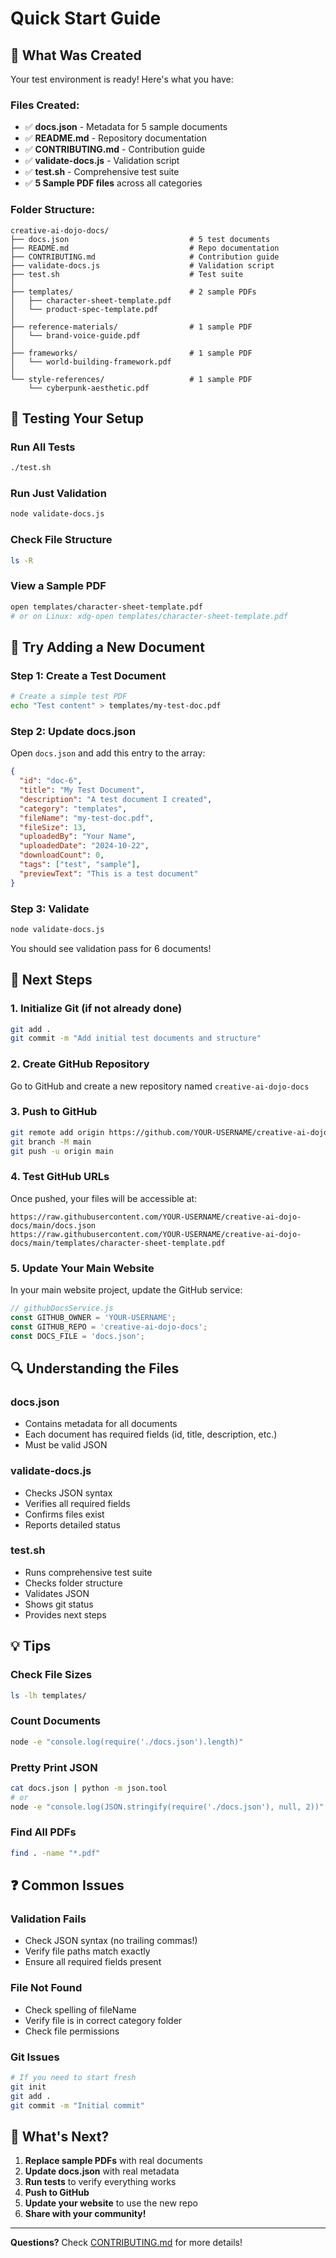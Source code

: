 # Quick Start Guide

## 🎉 What Was Created

Your test environment is ready! Here's what you have:

### Files Created:
- ✅ **docs.json** - Metadata for 5 sample documents
- ✅ **README.md** - Repository documentation
- ✅ **CONTRIBUTING.md** - Contribution guide
- ✅ **validate-docs.js** - Validation script
- ✅ **test.sh** - Comprehensive test suite
- ✅ **5 Sample PDF files** across all categories

### Folder Structure:
```
creative-ai-dojo-docs/
├── docs.json                           # 5 test documents
├── README.md                           # Repo documentation
├── CONTRIBUTING.md                     # Contribution guide
├── validate-docs.js                    # Validation script
├── test.sh                             # Test suite
│
├── templates/                          # 2 sample PDFs
│   ├── character-sheet-template.pdf
│   └── product-spec-template.pdf
│
├── reference-materials/                # 1 sample PDF
│   └── brand-voice-guide.pdf
│
├── frameworks/                         # 1 sample PDF
│   └── world-building-framework.pdf
│
└── style-references/                   # 1 sample PDF
    └── cyberpunk-aesthetic.pdf
```

## 🧪 Testing Your Setup

### Run All Tests
```bash
./test.sh
```

### Run Just Validation
```bash
node validate-docs.js
```

### Check File Structure
```bash
ls -R
```

### View a Sample PDF
```bash
open templates/character-sheet-template.pdf
# or on Linux: xdg-open templates/character-sheet-template.pdf
```

## 📝 Try Adding a New Document

### Step 1: Create a Test Document
```bash
# Create a simple test PDF
echo "Test content" > templates/my-test-doc.pdf
```

### Step 2: Update docs.json
Open `docs.json` and add this entry to the array:

```json
{
  "id": "doc-6",
  "title": "My Test Document",
  "description": "A test document I created",
  "category": "templates",
  "fileName": "my-test-doc.pdf",
  "fileSize": 13,
  "uploadedBy": "Your Name",
  "uploadedDate": "2024-10-22",
  "downloadCount": 0,
  "tags": ["test", "sample"],
  "previewText": "This is a test document"
}
```

### Step 3: Validate
```bash
node validate-docs.js
```

You should see validation pass for 6 documents!

## 🚀 Next Steps

### 1. Initialize Git (if not already done)
```bash
git add .
git commit -m "Add initial test documents and structure"
```

### 2. Create GitHub Repository
Go to GitHub and create a new repository named `creative-ai-dojo-docs`

### 3. Push to GitHub
```bash
git remote add origin https://github.com/YOUR-USERNAME/creative-ai-dojo-docs.git
git branch -M main
git push -u origin main
```

### 4. Test GitHub URLs
Once pushed, your files will be accessible at:
```
https://raw.githubusercontent.com/YOUR-USERNAME/creative-ai-dojo-docs/main/docs.json
https://raw.githubusercontent.com/YOUR-USERNAME/creative-ai-dojo-docs/main/templates/character-sheet-template.pdf
```

### 5. Update Your Main Website
In your main website project, update the GitHub service:

```javascript
// githubDocsService.js
const GITHUB_OWNER = 'YOUR-USERNAME';
const GITHUB_REPO = 'creative-ai-dojo-docs';
const DOCS_FILE = 'docs.json';
```

## 🔍 Understanding the Files

### docs.json
- Contains metadata for all documents
- Each document has required fields (id, title, description, etc.)
- Must be valid JSON

### validate-docs.js
- Checks JSON syntax
- Verifies all required fields
- Confirms files exist
- Reports detailed status

### test.sh
- Runs comprehensive test suite
- Checks folder structure
- Validates JSON
- Shows git status
- Provides next steps

## 💡 Tips

### Check File Sizes
```bash
ls -lh templates/
```

### Count Documents
```bash
node -e "console.log(require('./docs.json').length)"
```

### Pretty Print JSON
```bash
cat docs.json | python -m json.tool
# or
node -e "console.log(JSON.stringify(require('./docs.json'), null, 2))"
```

### Find All PDFs
```bash
find . -name "*.pdf"
```

## ❓ Common Issues

### Validation Fails
- Check JSON syntax (no trailing commas!)
- Verify file paths match exactly
- Ensure all required fields present

### File Not Found
- Check spelling of fileName
- Verify file is in correct category folder
- Check file permissions

### Git Issues
```bash
# If you need to start fresh
git init
git add .
git commit -m "Initial commit"
```

## 🎯 What's Next?

1. **Replace sample PDFs** with real documents
2. **Update docs.json** with real metadata
3. **Run tests** to verify everything works
4. **Push to GitHub**
5. **Update your website** to use the new repo
6. **Share with your community!**

---

**Questions?** Check [CONTRIBUTING.md](./CONTRIBUTING.md) for more details!
